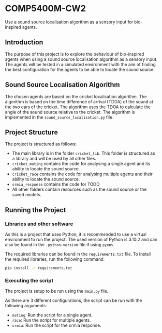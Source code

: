 # COMP5400M-CW2

Use a sound source localisation algorithm as a sensory input for bio-inspired agents.

## Introduction

The purpose of this project is to explore the behaviour of bio-inspired agents when using a sound source localisation algorithm as a sensory input. The agents will be tested in a simulated environment with the aim of finding the best configuration for the agents to be able to locate the sound source.

## Sound Source Localisation Algorithm

The chosen agents are based on the cricket localisation algorithm. The algorithm is based on the time difference of arrival (TDOA) of the sound at the two ears of the cricket. The algorithm uses the TDOA to calculate the angle of the sound source relative to the cricket. The algorithm is implemented in the `sound_source_localisation.py` file.

## Project Structure

The project is structured as follows:

- The main library is in the folder `cricket_lib`. This folder is structured as a library and will be used by all other files.
- `cricket_mating` contains the code for analysing a single agent and its ability to locate the sound source.
- `cricket_race` contains the code for analysing multiple agents and their ability to locate the sound source.
- `ormia_response` contains the code for TODO
- All other folders contain resources such as the sound source or the saved models.

## Running the Project

### Libraries and other software

As this is a project that uses Python, it is recommended to use a virtual environment to run the project. The used version of Python is 3.10.2 and can also be found in the `.python-version` file if using `pyenv`.

The required libraries can be found in the `requirements.txt` file. To install the required libraries, run the following command:

```bash
pip install -r requirements.txt
```

### Executing the script

The project is setup to be run using the `main.py` file.

As there are 3 different configurations, the script can be run with the following arguments:

- `mating`: Run the script for a single agent.
- `race`: Run the script for multiple agents.
- `ormia`: Run the script for the ormia response.
